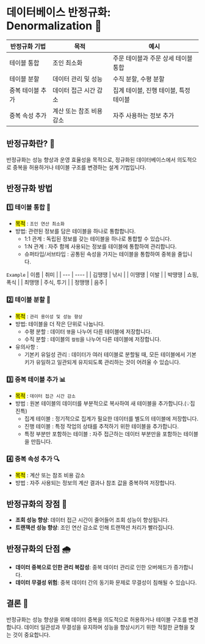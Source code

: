# 데이터베이스 반정규화: Denormalization 🚀

|  반정규화 기법 | 목적 | 예시 |
| --- | --- | --- |
| 테이블 통합 | 조인 최소화 | 주문 테이블과 주문 상세 테이블 통합 |
| 테이블 분할 | 데이터 관리 및 성능 | 수직 분할, 수평 분할 |
| 중복 테이블 추가 | 데이터 접근 시간 감소 | 집계 테이블, 진행 테이블, 특정 테이블 |
| 중복 속성 추가 | 계산 또는 참조 비용 감소 | 자주 사용하는 정보 추가 |

## 반정규화란? 🤔

반정규화는 성능 향상과 운영 효율성을 목적으로, 정규화된 데이터베이스에서 의도적으로 중복을 허용하거나 테이블 구조를 변경하는 설계 기법입니다.

## 반정규화 방법

### 1️⃣ 테이블 통합 🚗
- <mark>목적</mark> : `조인 연산 최소화`
- 방법: 관련된 정보를 담은 테이블을 하나로 통합합니다.
    - 1:1 관계 : 독립된 정보를 갖는 테이블을 하나로 통합할 수 있습니다.
    - 1:N 관계 : 자주 함께 사용되는 정보를 테이블에 통합하여 관리합니다.
    - 슈퍼타입/서브타입 : 공통된 속성을 가지는 테이블을 통합하여 중복을 줄입니다.

`Example`
| 이름 | 취미  |
| --- | ---- |
| 김땡땡 | 낚시 |
| 이땡땡 | 이발 |
| 박땡땡 | 쇼핑, 폭식 |
| 최땡땡 | 주식, 투기 |
| 정땡땡 | 음주 |



### 2️⃣ 테이블 분할 🎯
- <mark>목적</mark> : `관리 용이성 및 성능 향상`
- 방법: 테이블을 더 작은 단위로 나눕니다.
    - 수평 분할 : 데이터 `행`을 나누어 다른 테이블에 저장합니다.
    - 수직 분할 : 테이블의 `컬럼`을 나누어 다른 테이블에 저장합니다.
- 유의사항 :
    - 기본키 유일성 관리 : 데이터가 여러 테이블로 분할될 때, 모든 테이블에서 기본키가 유일하고 일관되게 유지되도록 관리하는 것이 어려울 수 있습니다.




### 3️⃣ 중복 테이블 추가 📊
- <mark>목적</mark> : `데이터 접근 시간 감소`
- 방법 : 원본 테이블의 데이터를 부분적으로 복사하여 새 테이블을 추가합니다.(💡집진특)
    - 집계 테이블 : 정기적으로 집계가 필요한 데이터를 별도의 테이블에 저장합니다.
    - 진행 테이블 : 특정 작업의 상태를 추적하기 위한 테이블을 추가합니다.
    - 특정 부분만 포함하는 테이블 : 자주 접근하는 데이터 부분만을 포함하는 테이블을 만듭니다.
    

### 4️⃣ 중복 속성 추가 🔍
- <mark>목적</mark> : 계산 또는 참조 비용 감소
- 방법 : 자주 사용되는 정보의 계산 결과나 참조 값을 중복하여 저장합니다.

## 반정규화의 장점 🌈

- **조회 성능 향상**: 데이터 접근 시간이 줄어들어 조회 성능이 향상됩니다.
- **트랜잭션 성능 향상**: 조인 연산 감소로 인해 트랜잭션 처리가 빨라집니다.

## 반정규화의 단점 🌧️

- **데이터 중복으로 인한 관리 복잡성**: 중복 데이터 관리로 인한 오버헤드가 증가합니다.
- **데이터 무결성 위험**: 중복 데이터 간의 동기화 문제로 무결성이 침해될 수 있습니다.

## 결론 🎯

반정규화는 성능 향상을 위해 데이터 중복을 의도적으로 허용하거나 테이블 구조를 변경합니다. 데이터 일관성과 무결성을 유지하며 성능을 향상시키기 위한 적절한 균형을 찾는 것이 중요합니다.